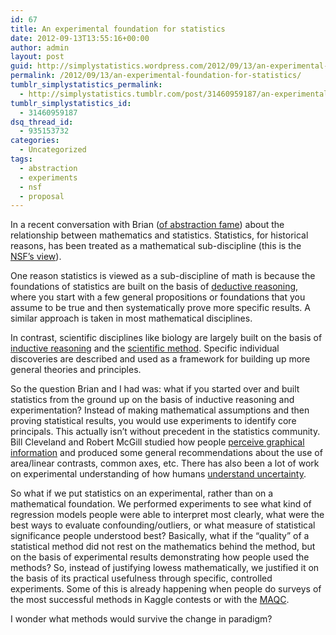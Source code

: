 ```yaml
---
id: 67
title: An experimental foundation for statistics
date: 2012-09-13T13:55:16+00:00
author: admin
layout: post
guid: http://simplystatistics.wordpress.com/2012/09/13/an-experimental-foundation-for-statistics
permalink: /2012/09/13/an-experimental-foundation-for-statistics/
tumblr_simplystatistics_permalink:
  - http://simplystatistics.tumblr.com/post/31460959187/an-experimental-foundation-for-statistics
tumblr_simplystatistics_id:
  - 31460959187
dsq_thread_id:
  - 935153732
categories:
  - Uncategorized
tags:
  - abstraction
  - experiments
  - nsf
  - proposal
---
```

In a recent conversation with Brian (<a href="http://simplystatistics.org/post/28840726358/in-which-brian-debates-abstraction-with-t-bone" target="_blank">of abstraction fame</a>) about the relationship between mathematics and statistics. Statistics, for historical reasons, has been treated as a mathematical sub-discipline (this is the <a href="http://simplystatistics.org/post/29899900125/nsf-recognizes-math-and-statistics-are-not-the-same" target="_blank">NSF&#8217;s view</a>).

One reason statistics is viewed as a sub-discipline of math is because the foundations of statistics are built on the basis of <a href="http://en.wikipedia.org/wiki/Deductive_reasoning" target="_blank">deductive reasoning</a>, where you start with a few general propositions or foundations that you assume to be true and then systematically prove more specific results. A similar approach is taken in most mathematical disciplines. 

In contrast, scientific disciplines like biology are largely built on the basis of <a href="http://en.wikipedia.org/wiki/Inductive_reasoning" target="_blank">inductive reasoning</a> and the <a href="http://en.wikipedia.org/wiki/Scientific_method" target="_blank">scientific method</a>. Specific individual discoveries are described and used as a framework for building up more general theories and principles. 

So the question Brian and I had was: what if you started over and built statistics from the ground up on the basis of inductive reasoning and experimentation? Instead of making mathematical assumptions and then proving statistical results, you would use experiments to identify core principals. This actually isn&#8217;t without precedent in the statistics community. Bill Cleveland and Robert McGill studied how people <a href="http://elibrary.unm.edu/courses/documents/ClevelandandMcGill1985-GraphicalPerceptionandGraphicalMethodsforAnalyzingScientificData.pdf" target="_blank">perceive graphical information</a> and produced some general recommendations about the use of area/linear contrasts, common axes, etc. There has also been a lot of work on experimental understanding of how humans <a href="http://www.sciencemag.org/content/333/6048/1393.short" target="_blank">understand uncertainty</a>. 

So what if we put statistics on an experimental, rather than on a mathematical foundation. We performed experiments to see what kind of regression models people were able to interpret most clearly, what were the best ways to evaluate confounding/outliers, or what measure of statistical significance people understood best? Basically, what if the &#8220;quality&#8221; of a statistical method did not rest on the mathematics behind the method, but on the basis of experimental results demonstrating how people used the methods? So, instead of justifying lowess mathematically, we justified it on the basis of its practical usefulness through specific, controlled experiments. Some of this is already happening when people do surveys of the most successful methods in Kaggle contests or with the <a href="http://www.fda.gov/ScienceResearch/BioinformaticsTools/MicroarrayQualityControlProject/default.htm" target="_blank">MAQC</a>.

I wonder what methods would survive the change in paradigm?